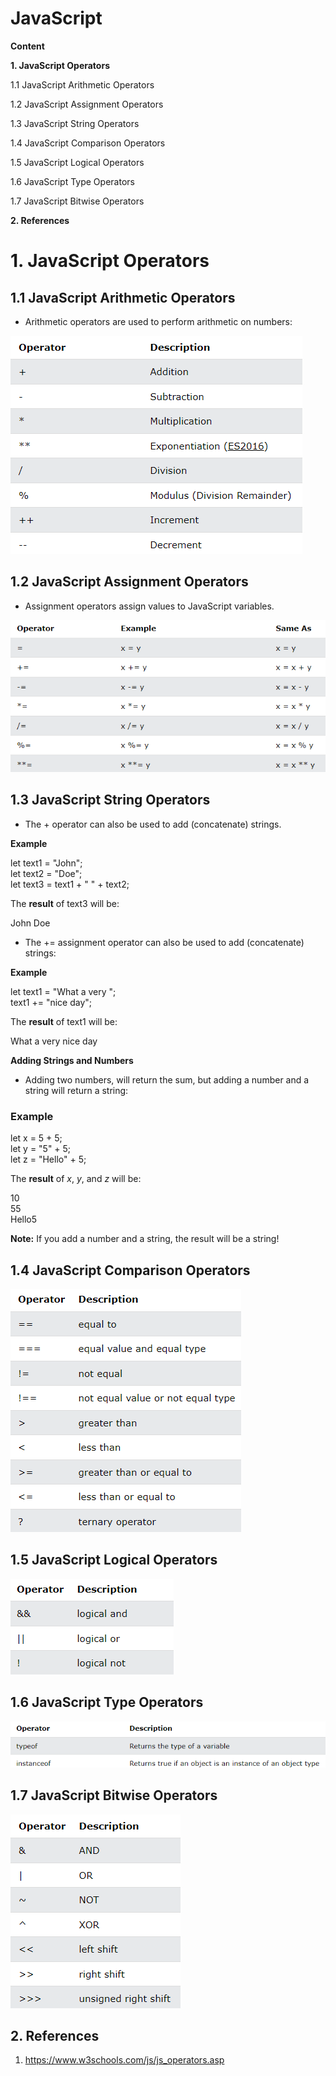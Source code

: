 # JavaScript

**Content**

**1. JavaScript Operators**

1.1 JavaScript Arithmetic Operators

1.2 JavaScript Assignment Operators

1.3 JavaScript String Operators

1.4 JavaScript Comparison Operators

1.5 JavaScript Logical Operators

1.6 JavaScript Type Operators

1.7 JavaScript Bitwise Operators

**2. References**

# 1. JavaScript Operators

## 1.1 JavaScript Arithmetic Operators

-   Arithmetic operators are used to perform arithmetic on numbers:

![](media/9ee20d2d197663625dfd1a448f667bda.png)

## 1.2 JavaScript Assignment Operators

-   Assignment operators assign values to JavaScript variables.

![](media/314c1a9cc8a57222ae418e9ba9d6d3a9.png)

## 1.3 JavaScript String Operators

-   The + operator can also be used to add (concatenate) strings.

**Example**

let text1 = "John";  
let text2 = "Doe";  
let text3 = text1 + " " + text2;

The **result** of text3 will be:

John Doe

-   The += assignment operator can also be used to add (concatenate) strings:

**Example**

let text1 = "What a very ";  
text1 += "nice day";

The **result** of text1 will be:

What a very nice day

**Adding Strings and Numbers**

-   Adding two numbers, will return the sum, but adding a number and a string will return a string:

### Example

let x = 5 + 5;  
let y = "5" + 5;  
let z = "Hello" + 5;

The **result** of *x*, *y*, and *z* will be:

10  
55  
Hello5

**Note:** If you add a number and a string, the result will be a string!

## 1.4 JavaScript Comparison Operators

![](media/a8a4bf1660f5f1280fd7a67eda12f441.png)

## 1.5 JavaScript Logical Operators

![](media/eae64018a5cbf2d1846820dbd64b1df5.png)

## 1.6 JavaScript Type Operators

![](media/425eb74885be2c5ed70a5b25cf36a8e7.png)

## 1.7 JavaScript Bitwise Operators

![](media/1c49394fd753f26b79f2f7b8a79ee275.png)

## 2. References

1.  https://www.w3schools.com/js/js_operators.asp
